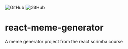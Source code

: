 ![GitHub](https://img.shields.io/github/license/ju1dev/React-meme-generator?style=for-the-badge)
![GitHub](https://img.shields.io/badge/-ReactJs-blue?style=for-the-badge&logo=appveyor)
# react-meme-generator
A meme generator project from the react scrimba course
